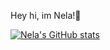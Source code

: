 Hey hi, im Nela!👋

[![Nela's GitHub stats](https://github-readme-stats.vercel.app/api?username=shimiiya)](https://github.com/shimiiya/github-readme-stats)
